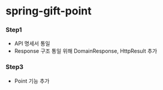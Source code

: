 # spring-gift-point

### Step1
- API 명세서 통일
- Response 구조 통일 위해 DomainResponse, HttpResult 추가

### Step3 
- Point 기능 추가